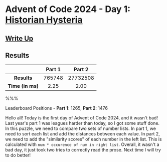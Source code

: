 # Advent of Code 2024 - Day 1: [Historian Hysteria](https://adventofcode.com/2024/day/1)

## [Write Up](https://codingap.github.io/advent-of-code/writeups/2024/day01)

## Results

|                  | **Part 1** | **Part 2** |
| :--------------: | :--------: | :--------: |
|   **Results**    | 765748 | 27732508 |
| **Time (in ms)** | 2.25 | 2.00 |

%%%

Leaderboard Positions - **Part 1**: 1265, **Part 2**: 1476

Hello all! Today is the first day of Advent of Code 2024, and it wasn't bad! Last year's part 1 was leagues harder than today, so I got some stuff done. In this puzzle, we need to compare two sets of number lists. In part 1, we need to sort each list and add the distances between each value. In part 2, we need to add the "similarity scores" of each number in the left list. This is calculated with `num * occurence of num in right list`. Overall, it wasn't a bad day, it just took two tries to correctly read the prose. Next time I will try to do better!